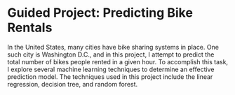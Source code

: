 # Guided Project: Predicting Bike Rentals

In the United States, many cities have bike sharing systems in place. One such city is Washington D.C., and in this project, I attempt to predict the total number of bikes people rented in a given hour. To accomplish this task, I explore several machine learning techniques to determine an effective prediction model. The techniques used in this project include the linear regression, decision tree, and random forest. 
